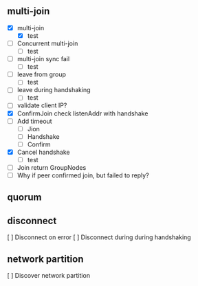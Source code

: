 ## multi-join

- [X] multi-join
  - [X] test
- [ ] Concurrent multi-join
  - [ ] test
- [ ] multi-join sync fail
  - [ ] test
- [ ] leave from group
  - [ ] test
- [ ] leave during handshaking
  - [ ] test
- [ ] validate client IP?
- [X] ConfirmJoin check listenAddr with handshake
- [ ] Add timeout
  - [ ] Jion
  - [ ] Handshake
  - [ ] Confirm
- [X] Cancel handshake
  - [ ] test
- [ ] Join return GroupNodes
- [ ] Why if peer confirmed join, but failed to reply?

## quorum

## disconnect

[ ] Disconnect on error
[ ] Disconnect during during handshaking

## network partition

[ ] Discover network partition

